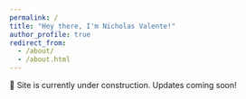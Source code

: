 ```yaml
---
permalink: /
title: "Hey there, I'm Nicholas Valente!"
author_profile: true
redirect_from: 
  - /about/
  - /about.html
---
```


🚧 Site is currently under construction. Updates coming soon!